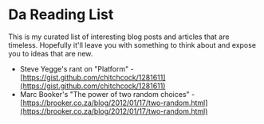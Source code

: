 # Da Reading List

This is my curated list of interesting blog posts and articles that are timeless.  Hopefully it'll leave you with something to think about and expose you to ideas that are new. 

* Steve Yegge's rant on "Platform" - [https://gist.github.com/chitchcock/1281611](https://gist.github.com/chitchcock/1281611)
* Marc Booker's "The power of two random choices" - [https://brooker.co.za/blog/2012/01/17/two-random.html](https://brooker.co.za/blog/2012/01/17/two-random.html)
